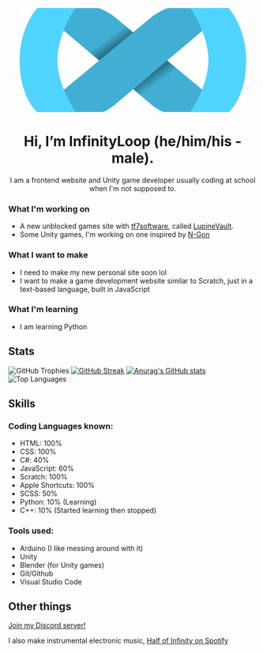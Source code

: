 <div align="center">

<img src="infinity.svg">
  
# Hi, I’m InfinityLoop (he/him/his - male).



I am a frontend website and Unity game developer usually coding at school when I'm not supposed to.

</div>



### What I'm working on
- A new unblocked games site with [tf7software](https://github.com/tf7software), called [LupineVault](https://github.com/LupineVault).
- Some Unity games, I'm working on one inspired by [N-Gon](https://github.com/landgreen/n-gon)

### What I want to make
- I need to make my new personal site soon lol
- I want to make a game development website similar to Scratch, just in a text-based language, built in JavaScript

### What I'm learning
- I am learning Python

## Stats
![GitHub Trophies](https://github-profile-trophy.vercel.app/?username=InfinityLoop1&theme=onedark&title=-Reviews,-Experience)
[![GitHub Streak](https://streak-stats.demolab.com?user=InfinityLoop1&theme=transparent&hide_border=true)](https://git.io/streak-stats)
[![Anurag's GitHub stats](https://github-readme-stats.vercel.app/api?username=InfinityLoop1&show_icons=true&theme=transparent&hide_border=true)](https://github.com/anuraghazra/github-readme-stats)
![Top Languages](https://github-readme-stats.vercel.app/api/top-langs?username=infinityloop1&show_icons=true&locale=en&layout=compact&theme=transparent&hide_border=true)

## Skills
### Coding Languages known:
- HTML: 100%
- CSS: 100%
- C#: 40%
- JavaScript: 60%
- Scratch: 100%
- Apple Shortcuts: 100%
- SCSS: 50%
- Python: 10% (Learning)
- C++: 10% (Started learning then stopped)

### Tools used:
- Arduino (I like messing around with it)
- Unity
- Blender (for Unity games)
- Git/Github
- Visual Studio Code

## Other things
[Join my Discord server!](https://discord.gg/R5GtednxZ5)

I also make instrumental electronic music, [Half of Infinity on Spotify](https://open.spotify.com/artist/6AD2E3l8Az67OnlbsWG5Fb)


<!---
InfinityLoopGames/InfinityLoopGames is a ✨ special ✨ repository because its `README.md` (this file) appears on your GitHub profile.
You can click the Preview link to take a look at your changes.
--->
